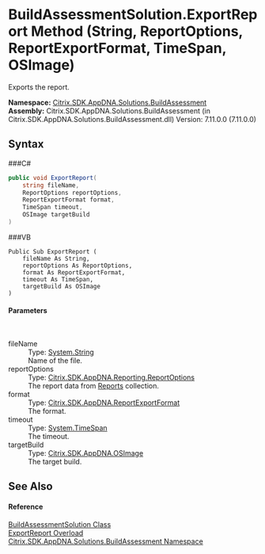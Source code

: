 # BuildAssessmentSolution.ExportReport Method (String, ReportOptions, ReportExportFormat, TimeSpan, OSImage)
 

Exports the report.

**Namespace:**&nbsp;<a href="N_Citrix_SDK_AppDNA_Solutions_BuildAssessment">Citrix.SDK.AppDNA.Solutions.BuildAssessment</a><br />**Assembly:**&nbsp;Citrix.SDK.AppDNA.Solutions.BuildAssessment (in Citrix.SDK.AppDNA.Solutions.BuildAssessment.dll) Version: 7.11.0.0 (7.11.0.0)

## Syntax

###C#
```csharp
public void ExportReport(
	string fileName,
	ReportOptions reportOptions,
	ReportExportFormat format,
	TimeSpan timeout,
	OSImage targetBuild
)
```

###VB
```vbnet
Public Sub ExportReport ( 
	fileName As String,
	reportOptions As ReportOptions,
	format As ReportExportFormat,
	timeout As TimeSpan,
	targetBuild As OSImage
)
```


#### Parameters
&nbsp;<dl><dt>fileName</dt><dd>Type: <a href="http://msdn2.microsoft.com/en-us/library/s1wwdcbf" target="_blank">System.String</a><br />Name of the file.</dd><dt>reportOptions</dt><dd>Type: <a href="T_Citrix_SDK_AppDNA_Reporting_ReportOptions">Citrix.SDK.AppDNA.Reporting.ReportOptions</a><br />The report data from <a href="P_Citrix_SDK_AppDNA_Solutions_BuildAssessment_BuildAssessmentSolution_Reports">Reports</a> collection.</dd><dt>format</dt><dd>Type: <a href="T_Citrix_SDK_AppDNA_ReportExportFormat">Citrix.SDK.AppDNA.ReportExportFormat</a><br />The format.</dd><dt>timeout</dt><dd>Type: <a href="http://msdn2.microsoft.com/en-us/library/269ew577" target="_blank">System.TimeSpan</a><br />The timeout.</dd><dt>targetBuild</dt><dd>Type: <a href="T_Citrix_SDK_AppDNA_OSImage">Citrix.SDK.AppDNA.OSImage</a><br />The target build.</dd></dl>

## See Also


#### Reference
<a href="T_Citrix_SDK_AppDNA_Solutions_BuildAssessment_BuildAssessmentSolution">BuildAssessmentSolution Class</a><br /><a href="Overload_Citrix_SDK_AppDNA_Solutions_BuildAssessment_BuildAssessmentSolution_ExportReport">ExportReport Overload</a><br /><a href="N_Citrix_SDK_AppDNA_Solutions_BuildAssessment">Citrix.SDK.AppDNA.Solutions.BuildAssessment Namespace</a><br />